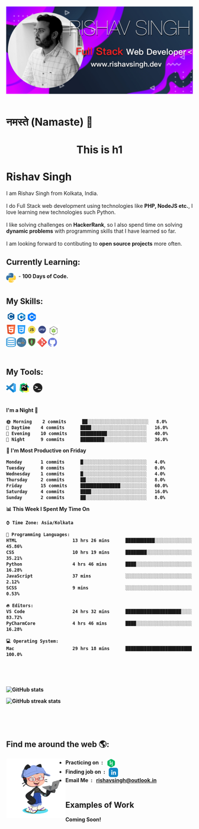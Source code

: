 <img src="assets/github_banner.jpg"><br/><br/>

# नमस्ते (Namaste) 🙏

<h1 style="text-align: center;">This is h1</h1>

# Rishav Singh

I am Rishav Singh from Kolkata, India. <br/><br/>I do Full Stack web development using technologies like <b>PHP, NodeJS etc.</b>, I love learning new technologies such Python. <br/><br/> I like solving challenges on <b>HackerRank</b>, so I also spend time on solving <b>dynamic problems</b> with programming skills that I have learned so far.<br/><br/> I am looking forward to contibuting to <b>open source projects</b> more often.

## Currently Learning:

<img align="left" alt="Python" width="26px" src="assets/python.png" style="margin-right: 7px" /> - <b>100 Days of Code.
<br/>
<br/>

## My Skills:

<img align="left" alt="C Prog." width="26px" src="assets/c-logo.png" style="margin-right: 2px" />
<img align="left" alt="C Prog." width="26px" src="assets/cpp.png" style="margin-right: 2px" />
<img align="left" alt="C Prog." width="26px" src="assets/csharp_logo.png" style="margin-right: 2px" />
<br/><br/>
<img align="left" alt="HTML5" width="26px" src="assets/html.png" style="margin-right: 2px" />
<img align="left" alt="CSS3" width="26px" src="assets/css.png" style="margin-right: 2px" />
<img align="left" alt="JavaScript" width="26px" src="assets/js.png" style="margin-right: 2px" />
<img align="left" alt="PHP" width="26px" src="assets/php.png" style="margin-right: 2px" />
<img align="left" alt="Node.js" width="32px" src="assets/node.png" style="margin-right: 2px" /><br/><br/>
<img align="left" alt="SQL" width="26px" height="26px" src="assets/sql.png" style="margin-right: 2px" />
<img align="left" alt="MySQL" width="26px" src="assets/mysql.png" style="margin-right: 2px" />
<img align="left" alt="MongoDB" width="26px" src="assets/mongodb.png" style="margin-right: 2px" />
<img align="left" alt="Git" width="26px" src="assets/git.png" style="margin-right: 2px" />
<img align="left" alt="GitHub" width="26px" src="assets/github_icon.png" style="margin-right: 2px" />
<br/>
<br/>
<br/>

## My Tools:

<img align="left" alt="Visual Studio Code" width="26px" src="assets/vscode.png" />
<img align="left" alt="PyCharm" width="26px" src="assets/pycharm.png" style="margin-left: 10px" />
<img align="left" alt="Terminal" width="26px" src="assets/terminal.png" style="margin-left: 10px" />
<br/>
<br/>
<br/>

<!--START_SECTION:waka-->

**I'm a Night 🦉**

```text
🌞 Morning    2 commits      ██░░░░░░░░░░░░░░░░░░░░░░░   8.0%
🌆 Daytime    4 commits      ████░░░░░░░░░░░░░░░░░░░░░   16.0%
🌃 Evening    10 commits     ██████████░░░░░░░░░░░░░░░   40.0%
🌙 Night      9 commits      █████████░░░░░░░░░░░░░░░░   36.0%

```

📅 **I'm Most Productive on Friday**

```text
Monday       1 commits      █░░░░░░░░░░░░░░░░░░░░░░░░   4.0%
Tuesday      0 commits      ░░░░░░░░░░░░░░░░░░░░░░░░░   0.0%
Wednesday    1 commits      █░░░░░░░░░░░░░░░░░░░░░░░░   4.0%
Thursday     2 commits      ██░░░░░░░░░░░░░░░░░░░░░░░   8.0%
Friday       15 commits     ███████████████░░░░░░░░░░   60.0%
Saturday     4 commits      ████░░░░░░░░░░░░░░░░░░░░░   16.0%
Sunday       2 commits      ██░░░░░░░░░░░░░░░░░░░░░░░   8.0%

```

📊 **This Week I Spent My Time On**

```text
⌚︎ Time Zone: Asia/Kolkata

💬 Programming Languages:
HTML                     13 hrs 26 mins      ███████████░░░░░░░░░░░░░░   45.86%
CSS                      10 hrs 19 mins      ████████░░░░░░░░░░░░░░░░░   35.21%
Python                   4 hrs 46 mins       ████░░░░░░░░░░░░░░░░░░░░░   16.28%
JavaScript               37 mins             ░░░░░░░░░░░░░░░░░░░░░░░░░   2.12%
SCSS                     9 mins              ░░░░░░░░░░░░░░░░░░░░░░░░░   0.53%

🔥 Editors:
VS Code                  24 hrs 32 mins      █████████████████████░░░░   83.72%
PyCharmCore              4 hrs 46 mins       ████░░░░░░░░░░░░░░░░░░░░░   16.28%

💻 Operating System:
Mac                      29 hrs 18 mins      █████████████████████████   100.0%

```

<!--END_SECTION:waka-->

<br/>
<br/>
<br/>

![GitHub stats](https://github-readme-stats.vercel.app/api?username=rishavsinghh&show_icons=true&count_private=true)

![GitHub streak stats](https://github-readme-streak-stats.herokuapp.com/?user=rishavsinghh)

<br/>
<br/>
<br/>

## Find me around the web 🌎:

<img align="left" width="160" height="160" src="assets/my-octocat.png"></a>

- Practicing on &nbsp;: &nbsp; [<img src='assets/hackerrank.png' alt='hackerrank' height='25' align="center">](rishav09)
- Finding job on &nbsp;: &nbsp; [<img src='assets/linkedin.png' alt='linkedin' height='25' align="center">](https://www.linkedin.com/in/rishavsingh@outlook.in/)
- Email Me &nbsp;: &nbsp; rishavsingh@outlook.in
  <br/>
  <br/>

## Examples of Work

Coming Soon!
<br/>
<br/>
